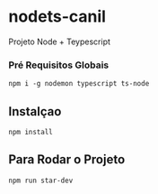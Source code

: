 # nodets-canil
Projeto  Node + Teypescript

### Pré Requisitos Globais
`npm i -g nodemon typescript ts-node `

## Instalçao
`npm install`
## Para Rodar o Projeto
`npm run star-dev`